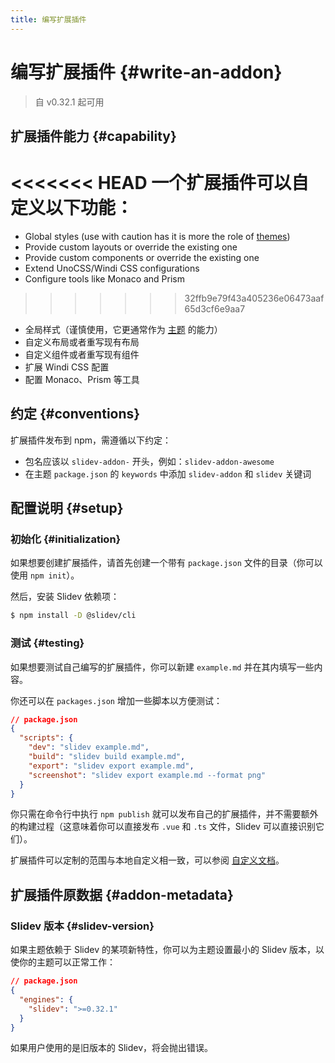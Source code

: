 ```yaml
---
title: 编写扩展插件
---
```


# 编写扩展插件 {#write-an-addon}

> 自 v0.32.1 起可用

## 扩展插件能力 {#capability}

<<<<<<< HEAD
一个扩展插件可以自定义以下功能：
=======
- Global styles (use with caution has it is more the role of [themes](/themes/use))
- Provide custom layouts or override the existing one
- Provide custom components or override the existing one
- Extend UnoCSS/Windi CSS configurations
- Configure tools like Monaco and Prism
>>>>>>> 32ffb9e79f43a405236e06473aaf65d3cf6e9aa7

- 全局样式（谨慎使用，它更通常作为 [主题](/themes/use) 的能力）
- 自定义布局或者重写现有布局
- 自定义组件或者重写现有组件
- 扩展 Windi CSS 配置
- 配置 Monaco、Prism 等工具

## 约定 {#conventions}

扩展插件发布到 npm，需遵循以下约定：

- 包名应该以 `slidev-addon-` 开头，例如：`slidev-addon-awesome`
- 在主题 `package.json` 的 `keywords` 中添加 `slidev-addon` 和 `slidev` 关键词

## 配置说明 {#setup}

### 初始化 {#initialization}

如果想要创建扩展插件，请首先创建一个带有 `package.json` 文件的目录（你可以使用 `npm init`）。

然后，安装 Slidev 依赖项：

```bash
$ npm install -D @slidev/cli
```

### 测试 {#testing}

如果想要测试自己编写的扩展插件，你可以新建 `example.md` 并在其内填写一些内容。

你还可以在 `packages.json` 增加一些脚本以方便测试：

```json
// package.json
{
  "scripts": {
    "dev": "slidev example.md",
    "build": "slidev build example.md",
    "export": "slidev export example.md",
    "screenshot": "slidev export example.md --format png"
  }
}
```

你只需在命令行中执行 `npm publish` 就可以发布自己的扩展插件，并不需要额外的构建过程（这意味着你可以直接发布 `.vue` 和 `.ts` 文件，Slidev 可以直接识别它们）。

扩展插件可以定制的范围与本地自定义相一致，可以参阅 [自定义文档](/custom/)。

## 扩展插件原数据 {#addon-metadata}

### Slidev 版本 {#slidev-version}

如果主题依赖于 Slidev 的某项新特性，你可以为主题设置最小的 Slidev 版本，以使你的主题可以正常工作：

```json
// package.json
{
  "engines": {
    "slidev": ">=0.32.1"
  }
}
```

如果用户使用的是旧版本的 Slidev，将会抛出错误。
